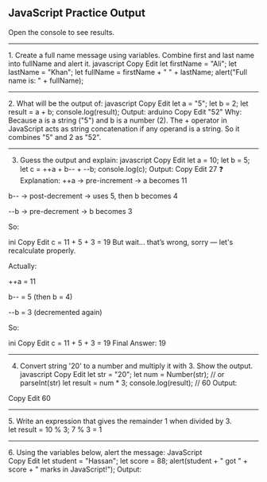 <!DOCTYPE html>
<html lang="en">
<head>
    <meta charset="UTF-8">
    <meta name="viewport" content="width=device-width, initial-scale=1.0">
    <title>Document</title>
</head>
<body>
    <!DOCTYPE html>
<html>
<head>
  <title>JavaScript Practice</title>
</head>
<body>

  <h2>JavaScript Practice Output</h2>
  <p>Open the console to see results.</p>

  <script>
    // 1. Full Name
    let firstName = "Ali";
    let lastName = "Khan";
    let fullName = firstName + " " + lastName;
    alert("Full name is: " + fullName);

    // 2. "5" + 2
    let a = "5";
    let b = 2;
    let result1 = a + b;
    console.log("Result of '5' + 2 is: " + result1); // "52"

    // 3. Complex increment/decrement
    let a1 = 10;
    let b1 = 5;
    let c = ++a1 + b1-- + --b1;
    console.log("Result of ++a + b-- + --b: " + c); // 19

    // 4. Convert '20' to number and multiply by 3
    let str = "20";
    let num = Number(str);
    let result2 = num * 3;
    console.log("'20' * 3 = " + result2); // 60

    // 5. Remainder 1 when divided by 3
    let remainder = 10 % 3;
    console.log("10 % 3 = " + remainder); // 1

    // 6. Message with variables
    let student = "Hassan";
    let score = 88;
    alert(student + " got " + score + " marks in JavaScript!");

    // 7. Combined pre/post increment
    let x = 5;
    let y = x++ + ++x - --x;
    console.log("x++ + ++x - --x = " + y); // 6

    // 8. Illegal vs legal variable names (shown as comments)
    // let var = 5;  Reserved keyword
    // let 123abc = "test";  Starts with number
    // let user-name = "Ali";  Hyphen not allowed
    // let let = "value";  Reserved word
    // let full name = "Ali Khan";  Space not allowed

    //  Corrected:
    let myVar = 5;
    let abc123 = "test";
    let userName = "Ali";
    let letValue = "value";
    let fullNameCorrect = "Ali Khan";

    // 9. Perfume bill
    let perfumePrice = 2500;
    let totalBill = perfumePrice * 4;
    alert("Total bill for 4 perfumes: " + totalBill + " PKR");

    // 10. Custom math expression
    let marks = 85;
    let finalResult = marks + 5 * 2 - 10;
    // 5*2=10 → 85+10=95 → 95-10 = 85
    console.log("Custom expression result: " + finalResult);

    // Bonus:
    let msg = "Total: " + (5 + 5) * 2;
    alert(msg); // Output: "Total: 20"
  </script>
  <hr>
<p>1. Create a full name message using variables. Combine first and last name into fullName and alert it.
javascript
Copy
Edit
let firstName = "Ali";
let lastName = "Khan";
let fullName = firstName + " " + lastName;
alert("Full name is: " + fullName);
<hr>
2. What will be the output of:
javascript
Copy
Edit
let a = "5";
let b = 2;
let result = a + b;
console.log(result);
 Output:
arduino
Copy
Edit
"52"
 Why:
Because a is a string ("5") and b is a number (2).
The + operator in JavaScript acts as string concatenation if any operand is a string.
So it combines "5" and 2 as "52".
<hr>

3. Guess the output and explain:
javascript
Copy
Edit
let a = 10;
let b = 5;
let c = ++a + b-- + --b;
console.log(c);
 Output:
Copy
Edit
27
❓ Explanation:
++a → pre-increment → a becomes 11

b-- → post-decrement → uses 5, then b becomes 4

--b → pre-decrement → b becomes 3

So:

ini
Copy
Edit
c = 11 + 5 + 3 = 19
But wait... that’s wrong, sorry — let's recalculate properly.

Actually:

++a = 11

b-- = 5 (then b = 4)

--b = 3 (decremented again)

So:

ini
Copy
Edit
c = 11 + 5 + 3 = 19
 Final Answer: 19
<hr>

4. Convert string '20' to a number and multiply it with 3. Show the output.
javascript
Copy
Edit
let str = "20";
let num = Number(str); // or parseInt(str)
let result = num * 3;
console.log(result); // 60
Output:

Copy
Edit
60
<hr>
5. Write an expression that gives the remainder 1 when divided by 3.
<br>
let result = 10 % 3;
7 % 3 = 1
<HR>
6. Using the variables below, alert the message:
JavaScript
<br>
Copy
Edit
let student = "Hassan";
let score = 88;
alert(student + " got " + score + " marks in JavaScript!");
 Output:</p>
</body>
</html>
